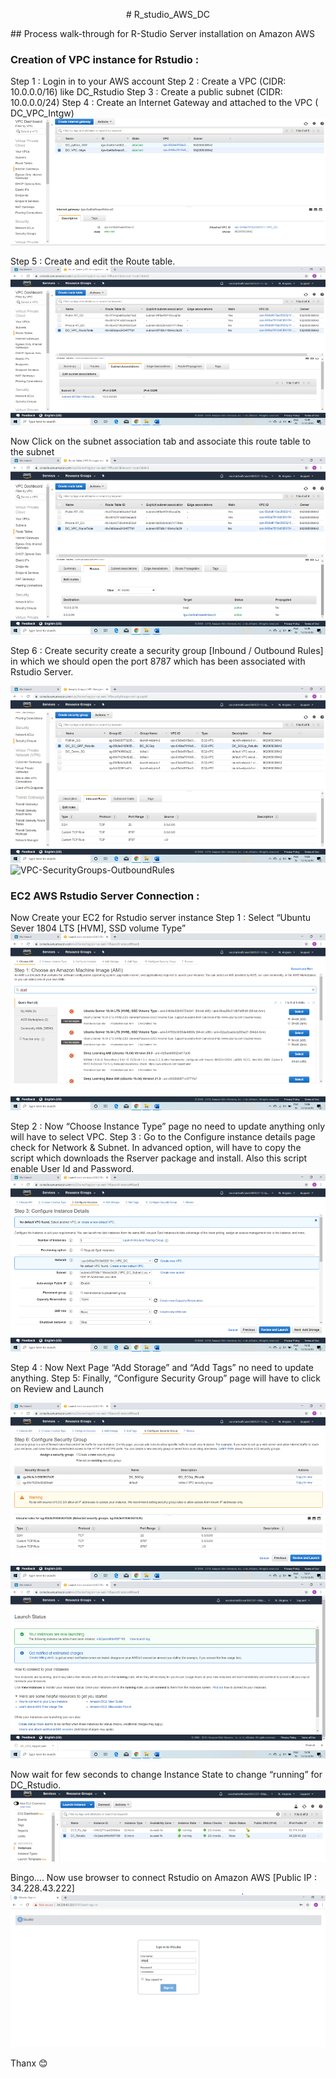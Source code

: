 <p align="center"># R_studio_AWS_DC</p>
## Process walk-through for R-Studio Server installation on Amazon AWS


### Creation of VPC instance for Rstudio :
Step 1 : Login in to your AWS account 
Step 2 : Create a VPC (CIDR: 10.0.0.0/16) like DC_Rstudio
Step 3 : Create a public subnet (CIDR: 10.0.0.0/24)
Step 4 : Create an Internet Gateway and attached to the VPC ( DC_VPC_Intgw) 
![VPC-InternetGateways ](VPC-InternetGateways-Step4.png)
 
Step 5 : Create and edit the Route table.  
![VPC-RouteTables-SubnetAssociations](VPC-RouteTables-SubnetAssociations.png)

Now Click on the subnet association tab and associate this route table to the subnet
![VPC-RouteTables](VPC-RouteTables.png)
 
Step 6 : Create security create a security group [Inbound / Outbound Rules] in which we should open the port 8787 which has been associated with Rstudio Server.

![VPC-SecurityGroups-InboundRules](VPC-SecurityGroups-InboundRules-Step61.png)
![VPC-SecurityGroups-OutboundRules](VPC-SecurityGroups-OutboundRules-Step61.png)
 

### EC2 AWS Rstudio Server Connection :
Now Create your EC2 for Rstudio server instance
Step 1 : Select “Ubuntu Sever 1804 LTS [HVM], SSD volume Type”
![AWS-Rstudio-EC2-Ubuntu-Server-18-04](AWS-Rstudio-EC2-Ubuntu-Server-18-04.png)
 

Step 2 : 
Now “Choose Instance Type” page no need to update anything only will have to select VPC.
Step 3 :
 Go to the Configure instance details page check for Network & Subnet.
In advanced option, will have to copy the script which downloads the Rserver package and install. Also this script enable User Id and Password.
![AWS-Rstudio-Configure_Instance_Details](AWS-Rstudio-Configure_Instance_Details.png)

Step 4 : Now Next Page “Add Storage” and “Add Tags” no need to update anything.
Step 5: Finally, “Configure Security Group” page will have to click on Review and Launch

![AWS-Rstudio-EC2-Review&Launch](AWS-Rstudio-EC2-Review&Launch.png)
![AWS-Rstudio-EC2-LaunchStatus](AWS-Rstudio-EC2-LaunchStatus.png)

Now wait for few seconds to change Instance State to change “running” for DC_Rstudio.
![AWS-Rstudio-EC2-Dashboard-RunningStatus](AWS-Rstudio-EC2-Dashboard-RunningStatus.png) 

Bingo…. Now use browser to connect Rstudio  on Amazon AWS [Public IP : 34.228.43.222]
![R-Studio-SignIn-AWS](R-Studio-SignIn-AWS.png)


Thanx 😊



